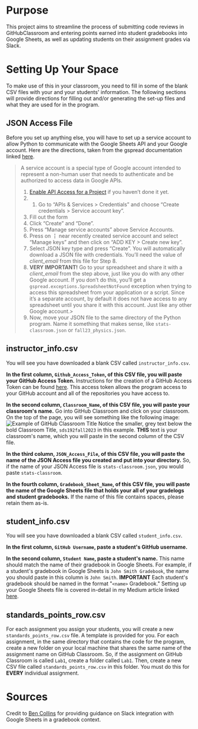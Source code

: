 # Purpose
This project aims to streamline the process of submitting code reviews in GitHubClassroom and entering points earned into student gradebooks into Google Sheets, as well as updating students on their assignment grades via Slack. 

# Setting Up Your Space
To make use of this in your classroom, you need to fill in some of the blank CSV files with your and your students' information. The following sections will provide directions for filling out and/or generating the set-up files and what they are used for in the program.

## JSON Access File
Before you set up anything else, you will have to set up a service account to allow Python to communicate with the Google Sheets API and your Google account. Here are the directions, taken from the gspread documentation linked [here](https://docs.gspread.org/en/v5.1.0/oauth2.html#enable-api-access-for-a-project). 

> A service account is a special type of Google account intended to represent a non-human user that needs to authenticate and be authorized to access data in Google APIs. 
>  1.  [Enable API Access for a Project](https://docs.gspread.org/en/v5.1.0/oauth2.html#enable-api-access)  if you haven’t done it yet.
> 2. 1.  Go to “APIs & Services > Credentials” and choose “Create credentials > Service account key”.
> 3. Fill out the form
> 4. Click “Create” and “Done”.
> 5. Press “Manage service accounts” above Service Accounts.
> 6.  Press on  **⋮**  near recently created service account and select “Manage keys” and then click on “ADD KEY > Create new key”.
> 7.  Select JSON key type and press “Create”. You will automatically download a JSON file with credentials. You’ll need the value of _client_email_ from this file for Step 8.
> 8. **VERY IMPORTANT!** Go to your spreadsheet and share it with a  _client_email_  from the step above, just like you do with any other Google account. If you don’t do this, you’ll get a  `gspread.exceptions.SpreadsheetNotFound`  exception when trying to access this spreadsheet from your application or a script. Since it’s a separate account, by default it does not have access to any spreadsheet until you share it with this account. Just like any other Google account.>
> 9. Now, move your JSON file to the same directory of the Python program. Name it something that makes sense, like `stats-classroom.json` or `fall23_physics.json`. 

## instructor_info.csv
You will see you have downloaded a blank CSV called `instructor_info.csv`. 

**In the first column, `Github_Access_Token`, of this CSV file, you will paste your GitHub Access Token.** Instructions for the creation of a GitHub Access Token can be found [here](https://docs.github.com/en/authentication/keeping-your-account-and-data-secure/managing-your-personal-access-tokens). This access token allows the program access to your GitHub account and all of the repositories you have access to. 

**In the second column, `Classroom_Name`, of this CSV file, you will paste your classroom's name.** Go into GitHub Classroom and click on your classroom. On the top of the page, you will see something like the following image:
![Example of GitHub Classroom Title](https://imgur.com/a/0UAkNTa)
Notice the smaller, grey text below the bold Classroom Title, `sds192fall2023` in this example. **THIS** text is your classroom's name, which you will paste in the second column of the CSV file. 

**In the third column, `JSON_Access_File`, of this CSV file, you will paste the name of the JSON Access file you created and put into your directory.** So, if the name of your JSON Access file is `stats-classroom.json`, you would paste `stats-classroom`. 

**In the fourth column, `Gradebook_Sheet_Name`, of this CSV file, you will paste the name of the Google Sheets file that holds your all of your gradelogs and student gradebooks.** If the name of this file contains spaces, please retain them as-is.

## student_info.csv
You will see you have downloaded a blank CSV called `student_info.csv`. 

**In the first column, `GitHub Username`, paste a student's GitHub username.**

**In the second column, `Student Name`, paste a student's name.** This name should match the name of their gradebook in Google Sheets. For example, if a student's gradebook in Google Sheets is `John Smith Gradebook`, the name you should paste in this column is `John Smith`. **IMPORTANT** Each student's gradebook should be named in the format "`<name>` Gradebook." Setting up your Google Sheets file is covered in-detail in my Medium article linked [here](link). 

## standards_points_row.csv
For each assignment you assign your students, you will create a new `standards_points_row.csv` file. A template is provided for you. For each assignment, in the same directory that contains the code for the program, create a new folder on your local machine that shares the same name of the assignment name on GitHub Classroom. So, if the assignment on GitHub Classroom is called `Lab1`, create a folder called `Lab1`.  Then, create a new CSV file called `standards_points_row.csv` in this folder. You must do this for **EVERY** individual assignment. 

# Sources
Credit to [Ben Collins](https://www.benlcollins.com/spreadsheets/marking-template/) for providing guidance on Slack integration with Google Sheets in a gradebook context.
